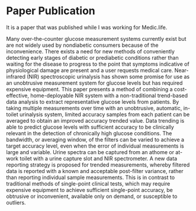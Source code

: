 # Paper Publication

It is a paper that was published while I was working for Medic.life. 



<Abstract of the paper>

Many over-the-counter glucose measurement systems currently exist but are not widely used by nondiabetic
consumers because of the inconvenience. There exists a need for new methods of conveniently detecting early
stages of diabetic or prediabetic conditions rather than waiting for the disease to progress to the point that symptoms
indicative of physiological damage are present and a user requests medical care. Near-infrared (NIR) spectroscopic
urinalysis has shown some promise for use as an unobtrusive measurement system for glucose levels but has
required expensive equipment. This paper presents a method of combining a cost-effective, home-deployable NIR
system with a non-traditional trend-based data analysis to extract representative glucose levels from patients. By
taking multiple measurements over time with an unobtrusive, automatic, in-toilet urinalysis system, limited accuracy
samples from each patient can be averaged to obtain an improved accuracy trended value. Data trending is able
to predict glucose levels with sufficient accuracy to be clinically relevant in the detection of chronically high glucose
conditions. The bandwidth, or averaging window, of the filters can be varied to achieve a target accuracy level,
even when the error of individual measurements is large and variable. Urine spectra can be captured from an athome
or at-work toilet with a urine capture slot and NIR spectrometer. A new data reporting strategy is proposed for
trended measurements, whereby filtered data is reported with a known and acceptable post-filter variance, rather
than reporting individual sample measurements. This is in contrast to traditional methods of single-point clinical tests,
which may require expensive equipment to achieve sufficient single-point accuracy, be obtrusive or inconvenient,
available only on demand, or susceptible to outliers.
